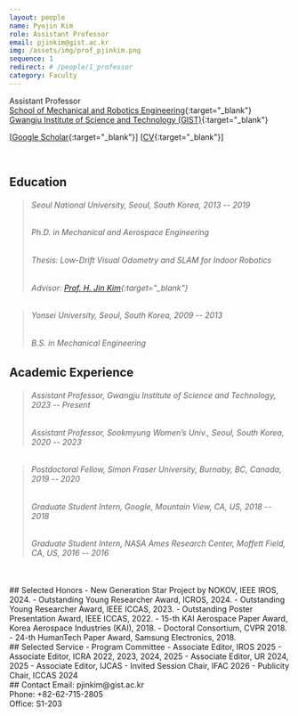 ```yaml
---
layout: people
name: Pyojin Kim
role: Assistant Professor
email: pjinkim@gist.ac.kr
img: /assets/img/prof_pjinkim.png
sequence: 1
redirect: # /people/1_professor
category: Faculty
---
```


Assistant Professor <br/>
[School of Mechanical and Robotics Engineering](https://me.gist.ac.kr){:target="\_blank"} <br/>
[Gwangju Institute of Science and Technology (GIST)](https://www.gist.ac.kr/){:target="\_blank"} <br/>

[[Google Scholar](https://scholar.google.co.kr/citations?user=NHpe_8IAAAAJ&hl=en){:target="\_blank"}]
[[CV](https://drive.google.com/file/d/1PdyTL2bNvK3Xw4IRkcb-V-zJhy-y30_3/view?usp=sharing){:target="\_blank"}]

<br/>

## Education
> ###### Seoul National University, Seoul, South Korea, 2013 -- 2019
> ###### Ph.D. in Mechanical and Aerospace Engineering
> ###### Thesis: Low-Drift Visual Odometry and SLAM for Indoor Robotics
> ###### Advisor: [Prof. H. Jin Kim](https://larr.snu.ac.kr/){:target="\_blank"}

> ###### Yonsei University, Seoul, South Korea, 2009 -- 2013
> ###### B.S. in Mechanical Engineering


## Academic Experience
> ###### Assistant Professor, Gwangju Institute of Science and Technology, 2023 -- Present
> ###### Assistant Professor, Sookmyung Women’s Univ., Seoul, South Korea, 2020 -- 2023

> ###### Postdoctoral Fellow, Simon Fraser University, Burnaby, BC, Canada, 2019 -- 2020
> ###### Graduate Student Intern, Google, Mountain View, CA, US, 2018 -- 2018
> ###### Graduate Student Intern, NASA Ames Research Center, Moffett Field, CA, US, 2016 -- 2016


<br/>
## Selected Honors
- New Generation Star Project by NOKOV, IEEE IROS, 2024.
- Outstanding Young Researcher Award, ICROS, 2024.
- Outstanding Young Researcher Award, IEEE ICCAS, 2023.
- Outstanding Poster Presentation Award, IEEE ICCAS, 2022.
- 15-th KAI Aerospace Paper Award, Korea Aerospace Industries (KAI), 2018.
- Doctoral Consortium, CVPR 2018.
- 24-th HumanTech Paper Award, Samsung Electronics, 2018.


<br/>
## Selected Service
- Program Committee
  - Associate Editor, IROS 2025
  - Associate Editor, ICRA 2022, 2023, 2024, 2025
  - Associate Editor, UR 2024, 2025
  - Associate Editor, IJCAS
  - Invited Session Chair, IFAC 2026
  - Publicity Chair, ICCAS 2024


<br/>
## Contact
Email: pjinkim@gist.ac.kr <br/>
Phone: +82-62-715-2805 <br/>
Office: S1-203
